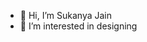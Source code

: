 - 👋 Hi, I’m Sukanya Jain
- 👀 I’m interested in designing


<!---
SukanyaJajaj/SukanyaJajaj is a ✨ special ✨ repository because its `README.md` (this file) appears on your GitHub profile.
You can click the Preview link to take a look at your changes.
--->
